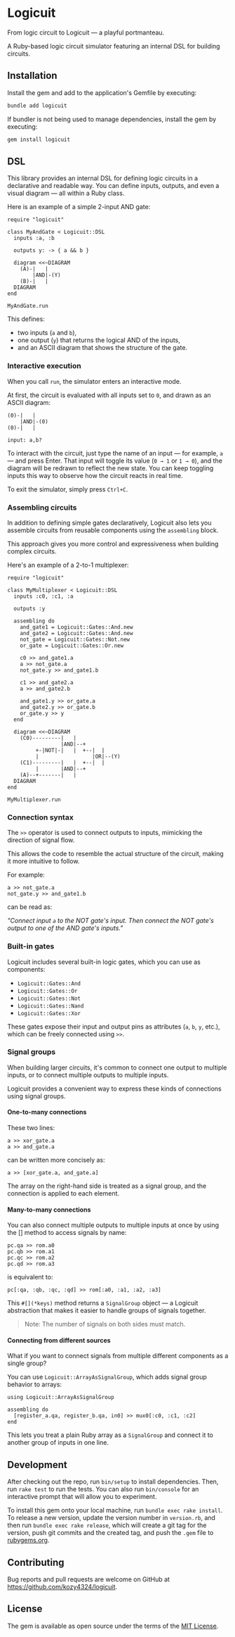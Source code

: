 # Logicuit

From logic circuit to Logicuit — a playful portmanteau.

A Ruby-based logic circuit simulator featuring an internal DSL for building circuits.

## Installation

Install the gem and add to the application's Gemfile by executing:

```bash
bundle add logicuit
```

If bundler is not being used to manage dependencies, install the gem by executing:

```bash
gem install logicuit
```

## DSL

This library provides an internal DSL for defining logic circuits in a declarative and readable way.
You can define inputs, outputs, and even a visual diagram — all within a Ruby class.

Here is an example of a simple 2-input AND gate:

```
require "logicuit"

class MyAndGate < Logicuit::DSL
  inputs :a, :b

  outputs y: -> { a && b }

  diagram <<~DIAGRAM
    (A)-|   |
        |AND|-(Y)
    (B)-|   |
  DIAGRAM
end

MyAndGate.run
```

This defines:

- two inputs (`a` and `b`),
- one output (`y`) that returns the logical AND of the inputs,
- and an ASCII diagram that shows the structure of the gate.

### Interactive execution

When you call `run`, the simulator enters an interactive mode.

At first, the circuit is evaluated with all inputs set to `0`, and drawn as an ASCII diagram:

```
(0)-|   |
    |AND|-(0)
(0)-|   |

input: a,b?
```

To interact with the circuit, just type the name of an input — for example, `a` — and press Enter.
That input will toggle its value (`0 → 1` or `1 → 0`), and the diagram will be redrawn to reflect the new state.
You can keep toggling inputs this way to observe how the circuit reacts in real time.

To exit the simulator, simply press `Ctrl+C`.

### Assembling circuits

In addition to defining simple gates declaratively, Logicuit also lets you assemble circuits from reusable components using the `assembling` block.

This approach gives you more control and expressiveness when building complex circuits.

Here's an example of a 2-to-1 multiplexer:

```
require "logicuit"

class MyMultiplexer < Logicuit::DSL
  inputs :c0, :c1, :a

  outputs :y

  assembling do
    and_gate1 = Logicuit::Gates::And.new
    and_gate2 = Logicuit::Gates::And.new
    not_gate = Logicuit::Gates::Not.new
    or_gate = Logicuit::Gates::Or.new

    c0 >> and_gate1.a
    a >> not_gate.a
    not_gate.y >> and_gate1.b

    c1 >> and_gate2.a
    a >> and_gate2.b

    and_gate1.y >> or_gate.a
    and_gate2.y >> or_gate.b
    or_gate.y >> y
  end

  diagram <<~DIAGRAM
    (C0)---------|   |
                 |AND|--+
         +-|NOT|-|   |  +--|  |
         |                 |OR|--(Y)
    (C1)---------|   |  +--|  |
         |       |AND|--+
    (A)--+-------|   |
  DIAGRAM
end

MyMultiplexer.run
```

### Connection syntax

The `>>` operator is used to connect outputs to inputs, mimicking the direction of signal flow.

This allows the code to resemble the actual structure of the circuit, making it more intuitive to follow.

For example:

```
a >> not_gate.a
not_gate.y >> and_gate1.b
```

can be read as:

*"Connect input `a` to the NOT gate's input. Then connect the NOT gate's output to one of the AND gate's inputs."*

### Built-in gates

Logicuit includes several built-in logic gates, which you can use as components:

- `Logicuit::Gates::And`
- `Logicuit::Gates::Or`
- `Logicuit::Gates::Not`
- `Logicuit::Gates::Nand`
- `Logicuit::Gates::Xor`

These gates expose their input and output pins as attributes (`a`, `b`, `y`, etc.), which can be freely connected using `>>`.

### Signal groups

When building larger circuits, it's common to connect one output to multiple inputs, or to connect multiple outputs to multiple inputs.

Logicuit provides a convenient way to express these kinds of connections using signal groups.

#### One-to-many connections

These two lines:

```
a >> xor_gate.a
a >> and_gate.a
```

can be written more concisely as:

```
a >> [xor_gate.a, and_gate.a]
```

The array on the right-hand side is treated as a signal group, and the connection is applied to each element.

#### Many-to-many connections

You can also connect multiple outputs to multiple inputs at once by using the [] method to access signals by name:

```
pc.qa >> rom.a0
pc.qb >> rom.a1
pc.qc >> rom.a2
pc.qd >> rom.a3
```

is equivalent to:

```
pc[:qa, :qb, :qc, :qd] >> rom[:a0, :a1, :a2, :a3]
```

This `#[](*keys)` method returns a `SignalGroup` object — a Logicuit abstraction that makes it easier to handle groups of signals together.

> Note: The number of signals on both sides must match.

#### Connecting from different sources

What if you want to connect signals from multiple different components as a single group?

You can use `Logicuit::ArrayAsSignalGroup`, which adds signal group behavior to arrays:

```
using Logicuit::ArrayAsSignalGroup

assembling do
  [register_a.qa, register_b.qa, in0] >> mux0[:c0, :c1, :c2]
end
```

This lets you treat a plain Ruby array as a `SignalGroup` and connect it to another group of inputs in one line.

## Development

After checking out the repo, run `bin/setup` to install dependencies. Then, run `rake test` to run the tests. You can also run `bin/console` for an interactive prompt that will allow you to experiment.

To install this gem onto your local machine, run `bundle exec rake install`. To release a new version, update the version number in `version.rb`, and then run `bundle exec rake release`, which will create a git tag for the version, push git commits and the created tag, and push the `.gem` file to [rubygems.org](https://rubygems.org).

## Contributing

Bug reports and pull requests are welcome on GitHub at https://github.com/kozy4324/logicuit.

## License

The gem is available as open source under the terms of the [MIT License](https://opensource.org/licenses/MIT).
